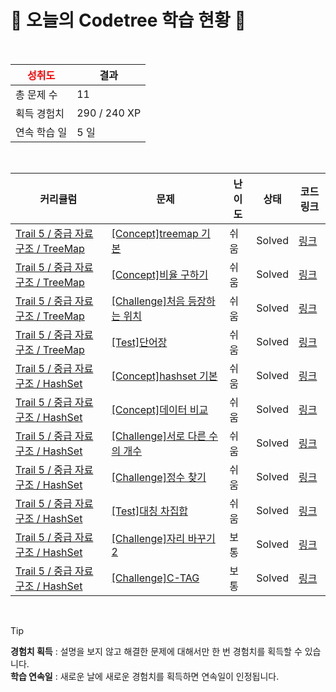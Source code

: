 # 🌲 오늘의 Codetree 학습 현황 🌲

<br />

| <span style="color:red;display:block;text-align:center;"> **성취도**</span> | 결과 |
|---|---|
| 총 문제 수 | 11 |
| 획득 경험치 | 290 / 240 XP |
| 연속 학습 일 | 5 일 |

<br />

|커리큘럼|문제|난이도|상태|코드 링크|
|---|---|---|---|---|
|[Trail 5 / 중급 자료구조 / TreeMap](https://www.codetree.ai/trail-info/intermediate-mid/)|[[Concept]treemap 기본](https://www.codetree.ai/trails/complete/curated-cards/intro-treemap-basic/)|쉬움|Solved|[링크](https://github.com/comeon0129/codetree/blob/main/250703/treemap%20%EA%B8%B0%EB%B3%B8/treemap-basic.java)|
|[Trail 5 / 중급 자료구조 / TreeMap](https://www.codetree.ai/trail-info/intermediate-mid/)|[[Concept]비율 구하기](https://www.codetree.ai/trails/complete/curated-cards/intro-find-proportions/)|쉬움|Solved|[링크](https://github.com/comeon0129/codetree/blob/main/250703/%EB%B9%84%EC%9C%A8%20%EA%B5%AC%ED%95%98%EA%B8%B0/find-proportions.java)|
|[Trail 5 / 중급 자료구조 / TreeMap](https://www.codetree.ai/trail-info/intermediate-mid/)|[[Challenge]처음 등장하는 위치](https://www.codetree.ai/trails/complete/curated-cards/challenge-first-appearing-position/)|쉬움|Solved|[링크](https://github.com/comeon0129/codetree/blob/main/250703/%EC%B2%98%EC%9D%8C%20%EB%93%B1%EC%9E%A5%ED%95%98%EB%8A%94%20%EC%9C%84%EC%B9%98/first-appearing-position.java)|
|[Trail 5 / 중급 자료구조 / TreeMap](https://www.codetree.ai/trail-info/intermediate-mid/)|[[Test]단어장](https://www.codetree.ai/trails/complete/curated-cards/test-word-list/)|쉬움|Solved|[링크](https://github.com/comeon0129/codetree/blob/main/250703/%EB%8B%A8%EC%96%B4%EC%9E%A5/word-list.java)|
|[Trail 5 / 중급 자료구조 / HashSet](https://www.codetree.ai/trail-info/intermediate-mid/)|[[Concept]hashset 기본](https://www.codetree.ai/trails/complete/curated-cards/intro-hashset-basic/)|쉬움|Solved|[링크](https://github.com/comeon0129/codetree/blob/main/250703/hashset%20%EA%B8%B0%EB%B3%B8/hashset-basic.java)|
|[Trail 5 / 중급 자료구조 / HashSet](https://www.codetree.ai/trail-info/intermediate-mid/)|[[Concept]데이터 비교](https://www.codetree.ai/trails/complete/curated-cards/intro-data-comparison/)|쉬움|Solved|[링크](https://github.com/comeon0129/codetree/blob/main/250703/%EB%8D%B0%EC%9D%B4%ED%84%B0%20%EB%B9%84%EA%B5%90/data-comparison.java)|
|[Trail 5 / 중급 자료구조 / HashSet](https://www.codetree.ai/trail-info/intermediate-mid/)|[[Challenge]서로 다른 수의 개수](https://www.codetree.ai/trails/complete/curated-cards/challenge-distinct-numbers/)|쉬움|Solved|[링크](https://github.com/comeon0129/codetree/blob/main/250703/%EC%84%9C%EB%A1%9C%20%EB%8B%A4%EB%A5%B8%20%EC%88%98%EC%9D%98%20%EA%B0%9C%EC%88%98/distinct-numbers.java)|
|[Trail 5 / 중급 자료구조 / HashSet](https://www.codetree.ai/trail-info/intermediate-mid/)|[[Challenge]정수 찾기](https://www.codetree.ai/trails/complete/curated-cards/challenge-find-an-integer/)|쉬움|Solved|[링크](https://github.com/comeon0129/codetree/blob/main/250703/%EC%A0%95%EC%88%98%20%EC%B0%BE%EA%B8%B0/find-an-integer.java)|
|[Trail 5 / 중급 자료구조 / HashSet](https://www.codetree.ai/trail-info/intermediate-mid/)|[[Test]대칭 차집합](https://www.codetree.ai/trails/complete/curated-cards/test-symmetric-difference-set/)|쉬움|Solved|[링크](https://github.com/comeon0129/codetree/blob/main/250703/%EB%8C%80%EC%B9%AD%20%EC%B0%A8%EC%A7%91%ED%95%A9/symmetric-difference-set.java)|
|[Trail 5 / 중급 자료구조 / HashSet](https://www.codetree.ai/trail-info/intermediate-mid/)|[[Challenge]자리 바꾸기 2](https://www.codetree.ai/trails/complete/curated-cards/challenge-changing-seats-2/)|보통|Solved|[링크](https://github.com/comeon0129/codetree/blob/main/250703/%EC%9E%90%EB%A6%AC%20%EB%B0%94%EA%BE%B8%EA%B8%B0%202/changing-seats-2.java)|
|[Trail 5 / 중급 자료구조 / HashSet](https://www.codetree.ai/trail-info/intermediate-mid/)|[[Challenge]C-TAG](https://www.codetree.ai/trails/complete/curated-cards/challenge-c-tag/)|보통|Solved|[링크](https://github.com/comeon0129/codetree/blob/main/250703/C-TAG/c-tag.java)|


<br />

> [!TIP]
> **경험치 획득** : 설명을 보지 않고 해결한 문제에 대해서만 한 번 경험치를 획득할 수 있습니다.  
> **학습 연속일** : 새로운 날에 새로운 경험치를 획득하면 연속일이 인정됩니다.

